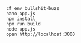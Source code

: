     cf env bullshit-buzz
    nano app.js
    npm install
    npm run build
    node app.js
    open http://localhost:3000

